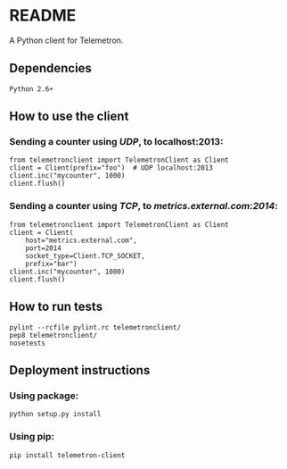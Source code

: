 # README #

A Python client for Telemetron.

## Dependencies

    Python 2.6+


## How to use the client

### Sending a counter using _UDP_, to localhost:2013:


    from telemetronclient import TelemetronClient as Client
    client = Client(prefix="foo")  # UDP localhost:2013
    client.inc("mycounter", 1000)
    client.flush()


### Sending a counter using _TCP_, to _metrics.external.com:2014_:


    from telemetronclient import TelemetronClient as Client
    client = Client(
        host="metrics.external.com",
        port=2014
        socket_type=Client.TCP_SOCKET,
        prefix="bar")
    client.inc("mycounter", 1000)
    client.flush()


## How to run tests

    pylint --rcfile pylint.rc telemetronclient/
    pep8 telemetronclient/
    nosetests


## Deployment instructions

### Using package:

    python setup.py install


### Using pip:

    pip install telemetron-client
